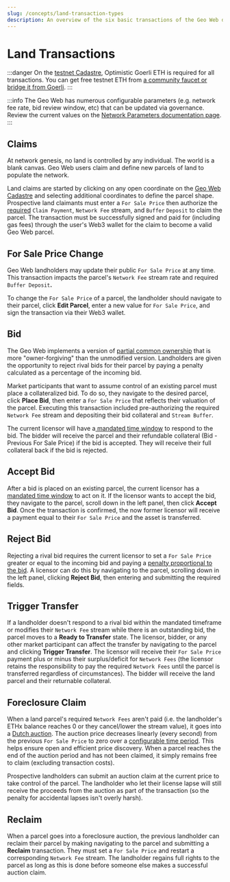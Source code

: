 ```yaml
---
slug: /concepts/land-transaction-types
description: An overview of the six basic transactions of the Geo Web digital land market.
---
```


# Land Transactions

:::danger
On the [testnet Cadastre](https://testnet.geoweb.land/), Optimistic Goerli ETH is required for all transactions. You can get free testnet ETH from [a community faucet or bridge it from Goerli](https://community.optimism.io/docs/useful-tools/faucets/).&#x20;
:::

:::info
The Geo Web has numerous configurable parameters (e.g. network fee rate, bid review window, etc) that can be updated via governance. Review the current values on the [Network Parameters documentation page](../community-and-governance/network-parameters).
:::

## Claims

At network genesis, no land is controlled by any individual. The world is a blank canvas. Geo Web users claim and define new parcels of land to populate the network.

Land claims are started by clicking on any open coordinate on the [Geo Web Cadastre](./cadastre-intro) and selecting additional coordinates to define the parcel shape. Prospective land claimants must enter a `For Sale Price` then authorize the [required](../community-and-governance/network-parameters) `Claim Payment`, `Network Fee` stream, and `Buffer` `Deposit` to claim the parcel. The transaction must be successfully signed and paid for (including gas fees) through the user's Web3 wallet for the claim to become a valid Geo Web parcel.

## For Sale Price Change

Geo Web landholders may update their public `For Sale Price` at any time. This transaction impacts the parcel's `Network Fee` stream rate and required `Buffer Deposit`**.**

To change the `For Sale Price` of a parcel, the landholder should navigate to their parcel, click **Edit Parcel**, enter a new value for `For Sale Price`, and sign the transaction via their Web3 wallet.

## Bid

The Geo Web implements a version of [partial common ownership](./partial-common-ownership) that is more "owner-forgiving" than the unmodified version. Landholders are given the opportunity to reject rival bids for their parcel by paying a penalty calculated as a percentage of the incoming bid.

Market participants that want to assume control of an existing parcel must place a collateralized bid. To do so, they navigate to the desired parcel, click **Place Bid**, then enter a `For Sale Price` that reflects their valuation of the parcel. Executing this transaction included pre-authorizing the required `Network Fee` stream and depositing their bid collateral and `Stream Buffer`.

The current licensor will have a[ mandated time window](../community-and-governance/network-parameters) to respond to the bid. The bidder will receive the parcel and their refundable collateral (Bid - Previous For Sale Price) if the bid is accepted. They will receive their full collateral back if the bid is rejected.

## Accept Bid

After a bid is placed on an existing parcel, the current licensor has a [mandated time window](../community-and-governance/network-parameters) to act on it. If the licensor wants to accept the bid, they navigate to the parcel, scroll down in the left panel, then click **Accept Bid**. Once the transaction is confirmed, the now former licensor will receive a payment equal to their `For Sale Price` and the asset is transferred.

## Reject Bid

Rejecting a rival bid requires the current licensor to set a `For Sale Price` greater or equal to the incoming bid and paying a [penalty proportional to the bid](../community-and-governance/network-parameters). A licensor can do this by navigating to the parcel, scrolling down in the left panel, clicking **Reject Bid**, then entering and submitting the required fields.

## Trigger Transfer

If a landholder doesn't respond to a rival bid within the mandated timeframe or modifies their `Network Fee` stream while there is an outstanding bid, the parcel moves to a **Ready to Transfer** state. The licensor, bidder, or any other market participant can affect the transfer by navigating to the parcel and clicking **Trigger Transfer**. The licensor will receive their `For Sale Price` payment plus or minus their surplus/deficit for `Network Fees` (the licensor retains the responsibility to pay the required `Network Fees` until the parcel is transferred regardless of circumstances). The bidder will receive the land parcel and their returnable collateral.

## Foreclosure Claim

When a land parcel's required `Network Fees` aren't paid (i.e. the landholder's ETHx balance reaches 0 or they cancel/lower the stream value), it goes into a [Dutch auction](https://en.wikipedia.org/wiki/Dutch_auction). The auction price decreases linearly (every second) from the previous `For Sale Price` to zero over a [configurable time period](../community-and-governance/network-parameters). This helps ensure open and efficient price discovery. When a parcel reaches the end of the auction period and has not been claimed, it simply remains free to claim (excluding transaction costs).

Prospective landholders can submit an auction claim at the current price to take control of the parcel. The landholder who let their license lapse will still receive the proceeds from the auction as part of the transaction (so the penalty for accidental lapses isn't overly harsh).

## Reclaim

When a parcel goes into a foreclosure auction, the previous landholder can reclaim their parcel by making navigating to the parcel and submitting a **Reclaim** transaction. They must set a `For Sale Price` and restart a corresponding `Network Fee` stream. The landholder regains full rights to the parcel as long as this is done before someone else makes a successful auction claim.
